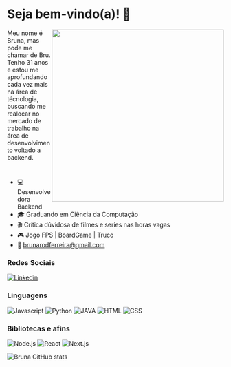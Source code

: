 # Seja bem-vindo(a)! :jack_o_lantern:

<img src="01.gif" align="right" width="400"/>

Meu nome é Bruna, mas pode me chamar de Bru. Tenho 31 anos e estou me aprofundando cada vez mais na área de técnologia, buscando me realocar no mercado de trabalho na área de desenvolvimento voltado a backend.
#

- :computer: Desenvolvedora Backend
- :mortar_board: Graduando em Ciência da Computação
- :clapper: Crítica dúvidosa de filmes e series nas horas vagas
- :video_game: Jogo FPS | BoardGame | Truco
- :email: brunarodferreira@gmail.com

### Redes Sociais

[![Linkedin](https://img.shields.io/badge/LinkedIn-0077B5?logo=linkedin&logoColor=white)](https://www.linkedin.com/in/jessicamedeirospocarli/)

### Linguagens

![Javascript](https://img.shields.io/badge/Javascript-282C34?style=flat&logo=javascript)
![Python](https://img.shields.io/badge/Python-282C34?logo=python&logoColor=white)
![JAVA](https://img.shields.io/badge/Java-282C34?logo=openjdk&logoColor=white)
![HTML](https://img.shields.io/badge/HTML-282C34?logo=html5)
![CSS](https://img.shields.io/badge/CSS-282C34?logo=css3&logoColor=1572B6)

### Bibliotecas e afins

![Node.js](https://img.shields.io/badge/Node.js-282C34?logo=node.js)
![React](https://img.shields.io/badge/React-282C34?logo=react)
![Next.js](https://img.shields.io/badge/Next.js-282C34?logo=next.js)

![Bruna GitHub stats](https://github-readme-stats.vercel.app/api?username=bruna-rferreira&show_icons=true&theme=radical)